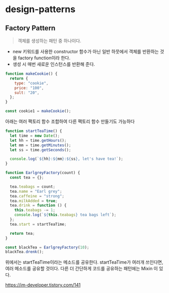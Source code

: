 # design-patterns

## Factory Pattern

> 객체를 생성하는 패턴 중 하나이다.

- new 키워드를 사용한 constructor 함수가 아닌 일반 하뭇에서 객체를 반환하는 것을 factory function이라 한다.
- 생성 시 매번 새로운 인스턴스를 반환해 준다.

```javascript
function makeCookie() {
  return {
    type: "cookie",
    price: "100",
    sult: "20",
  };
}

const cookie1 = makeCookie();
```

아래는 여러 팩토리 함수 조합하여 다른 팩토리 함수 만들기도 가능하다

```javascript
function startTeaTime() {
  let time = new Date();
  let hh = time.getHours();
  let mm = time.getMinutes();
  let ss = time.getSeconds();

  console.log(`${hh}:${mm}:${ss}, let's have tea!`);
}

function EarlgreyFactory(count) {
  const tea = {};

  tea.teabags = count;
  tea.name = "Earl grey";
  tea.caffeine = "strong";
  tea.milkAdded = true;
  tea.drink = function () {
    this.teabags -= 1;
    console.log(`${this.teabags} tea bags left`);
  };
  tea.start = startTeaTime;

  return tea;
}

const blackTea = EarlgreyFactory(10);
blackTea.drenk();
```

위에서는 startTeaTime이라는 메소드를 공유한다. startTeaTime가 여러개 쓰인다면, 여러 메소드를 공유할 것이다.
다른 더 간단하게 코드를 공유하는 패턴에는 Mixin 이 있다.

https://im-developer.tistory.com/141
